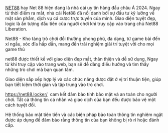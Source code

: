<p><a href="https://net88.locker/">NET88</a> hay Net 88 hiện đang l&agrave; nh&agrave; c&aacute;i uy t&iacute;n h&agrave;ng đầu ch&acirc;u &Aacute; 2024. Ngay từ thời điểm ra mắt, nh&agrave; c&aacute;i Net88 đ&atilde; nổi danh bởi sự đầu tư kỹ lưỡng về mặt sản phẩm, dịch vụ c&aacute; cược trực tuyến của m&igrave;nh. Giao diện tuyệt đẹp, logic l&agrave; ấn tượng đầu ti&ecirc;n của người chơi khi truy cập v&agrave;o trang chủ Net88 Liberation.</p>

<p>Net88 - Kho t&agrave;ng tr&ograve; chơi đổi thưởng phong ph&uacute;, đa dạng, từ game b&agrave;i đến x&iacute; ngầu, x&oacute;c đĩa hấp dẫn, mang đến trải nghiệm giải tr&iacute; tuyệt vời cho mọi game thủ</p>

<p>net88 được thiết kế với giao diện đẹp mắt, th&acirc;n thiện v&agrave; dễ sử dụng. Ngay từ khi truy cập v&agrave;o trang web, bạn sẽ dễ d&agrave;ng điều hướng v&agrave; t&igrave;m thấy những tr&ograve; chơi m&agrave; bạn quan t&acirc;m.</p>

<p>Giao diện sắp xếp hợp l&yacute; v&agrave; c&aacute;c chức năng được đặt ở vị tr&iacute; thuận tiện, gi&uacute;p bạn tiết kiệm thời gian v&agrave; tập trung v&agrave;o tr&ograve; chơi.</p>

<p><a href="https://net88.locker/">https://net88.locker/</a>&nbsp; cam kết đảm bảo t&iacute;nh bảo mật v&agrave; an to&agrave;n cho người chơi. Tất cả th&ocirc;ng tin c&aacute; nh&acirc;n v&agrave; giao dịch của bạn đều được bảo vệ một c&aacute;ch tuyệt đối.</p>

<p>Hệ thống bảo mật ti&ecirc;n tiến v&agrave; c&aacute;c biện ph&aacute;p bảo to&agrave;n th&ocirc;ng tin nghi&ecirc;m ngặt được &aacute;p dụng để đảm bảo rằng th&ocirc;ng tin của bạn kh&ocirc;ng bị r&ograve; rỉ hoặc đ&aacute;nh cắp.</p>

<p>&nbsp;</p>
